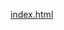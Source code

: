 [index.html](https://github.com/user-attachments/files/23234369/index.html)
<!DOCTYPE html>
<html lang="pt-BR">
<head>
    <meta charset="UTF-8">
    <meta name="viewport" content="width=device-width, initial-scale=1.0">
    <title>Inscrição Treinamentos NR35 e NR18 - DHL Supply Chain</title>
    <style>
        :root {
            --dhl-yellow: #FFCC00;
            --dhl-red: #D40511;
            --dhl-dark-red: #B00000;
            --dhl-grey: #444444;
            --dhl-light-grey: #f4f4f4;
        }

        body {
            font-family: Arial, sans-serif;
            background-color: var(--dhl-light-grey);
            color: var(--dhl-grey);
            margin: 0;
            padding: 0;
            display: flex;
            justify-content: center;
            align-items: center;
            min-height: 100vh;
        }

        .container {
            background-color: #ffffff;
            padding: 40px;
            border-radius: 8px;
            box-shadow: 0 4px 12px rgba(0, 0, 0, 0.1);
            width: 100%;
            max-width: 500px;
        }

        .header {
            text-align: center;
            margin-bottom: 30px;
            border-bottom: 3px solid var(--dhl-yellow);
            padding-bottom: 15px;
        }

        .logo {
            color: var(--dhl-red);
            font-size: 36px;
            font-weight: bold;
            margin-bottom: 5px;
            letter-spacing: 2px;
            /* Simulação do logo DHL */
        }

        .logo-subtext {
            color: var(--dhl-yellow);
            font-size: 18px;
            font-weight: bold;
            display: block;
            margin-top: -10px;
        }
        
        .header h1 {
            color: var(--dhl-grey);
            font-size: 20px;
            margin-top: 10px;
        }

        .header h2 {
            font-size: 14px;
            font-weight: normal;
            color: #666;
            margin-top: 5px;
        }

        .form-group {
            margin-bottom: 20px;
        }

        label {
            display: block;
            margin-bottom: 8px;
            font-weight: bold;
            color: var(--dhl-grey);
        }

        input[type="text"],
        select {
            width: 100%;
            padding: 12px;
            border: 1px solid #ccc;
            border-radius: 4px;
            box-sizing: border-box;
            font-size: 16px;
            transition: border-color 0.3s;
        }

        input[type="text"]:focus,
        select:focus {
            border-color: var(--dhl-yellow);
            outline: none;
            box-shadow: 0 0 5px rgba(255, 204, 0, 0.5);
        }

        .button-submit {
            background-color: var(--dhl-red);
            color: white;
            padding: 15px 20px;
            border: none;
            border-radius: 4px;
            cursor: pointer;
            width: 100%;
            font-size: 18px;
            font-weight: bold;
            transition: background-color 0.3s, box-shadow 0.3s;
        }

        .button-submit:hover {
            background-color: var(--dhl-dark-red);
            box-shadow: 0 4px 8px rgba(212, 5, 17, 0.4);
        }

        .success-message {
            display: none;
            text-align: center;
            padding: 20px;
            background-color: #e6ffe6;
            border: 1px solid #00cc00;
            color: #008000;
            border-radius: 4px;
            margin-top: 20px;
            font-weight: bold;
        }

        .error-message {
            display: none;
            text-align: center;
            padding: 10px;
            background-color: #ffe6e6;
            border: 1px solid #cc0000;
            color: #cc0000;
            border-radius: 4px;
            margin-bottom: 15px;
        }
    </style>
</head>
<body>
    <div class="container">
        <div class="header">
            <div class="logo">DHL</div>
            <span class="logo-subtext">Supply Chain</span>
            <h1>Inscrição Treinamentos Obrigatórios</h1>
            <h2>NR 35 (Trabalho em Altura) e NR 18 (Condições e Meio Ambiente de Trabalho na Indústria da Construção)</h2>
        </div>

        <div id="error-message" class="error-message"></div>

        <form id="registration-form">
            <div class="form-group">
                <label for="nome">Nome Completo:</label>
                <input type="text" id="nome" name="nome" required placeholder="Seu nome completo">
            </div>

            <div class="form-group">
                <label for="matricula">Matrícula (Crachá):</label>
                <input type="text" id="matricula" name="matricula" required pattern="[0-9]{4,}" title="A matrícula deve conter apenas números e ter no mínimo 4 dígitos." placeholder="Ex: 12345">
            </div>

            <div class="form-group">
                <label for="turno">Turno de Trabalho:</label>
                <select id="turno" name="turno" required>
                    <option value="">Selecione seu turno</option>
                    <option value="Manhã">Manhã (Ex: 06:00 - 14:00)</option>
                    <option value="Tarde">Tarde (Ex: 14:00 - 22:00)</option>
                    <option value="Noite">Noite (Ex: 22:00 - 06:00)</option>
                    <option value="Administrativo">Administrativo</option>
                    <option value="Outro">Outro</option>
                </select>
            </div>

            <button type="submit" class="button-submit">Confirmar Inscrição</button>
        </form>

        <div id="success-message" class="success-message">
            Inscrição realizada com sucesso! Seus dados foram enviados para a planilha de controle.
        </div>
    </div>

    <script>
        // *** IMPORTANTE: SUBSTITUA ESTA URL PELA URL DO SEU GOOGLE APPS SCRIPT DEPLOYADO ***
        const WEB_APP_URL = "https://script.google.com/macros/s/AKfycbze47kd37dj2Ujc6rtt7pBOuRs6ZMkhyD60b8hZBtYWwc0nhcW21HoELNXwcIq5FSUHgA/exec"; 

        document.getElementById('registration-form').addEventListener('submit', async function(event) {
            event.preventDefault();
            
            const form = event.target;
            const submitButton = form.querySelector('.button-submit');
            const errorMessage = document.getElementById('error-message');
            const successMessage = document.getElementById('success-message');

            errorMessage.style.display = 'none';
            successMessage.style.display = 'none';

            // Validação básica
            if (!form.checkValidity()) {
                errorMessage.textContent = 'Por favor, preencha todos os campos corretamente.';
                errorMessage.style.display = 'block';
                return;
            }

            if (WEB_APP_URL === "SUA_URL_DO_APPS_SCRIPT_AQUI") {
                 errorMessage.textContent = 'ERRO: A URL do Google Apps Script não foi configurada. Por favor, siga as instruções para obter a URL e substitua a variável WEB_APP_URL no código.';
                 errorMessage.style.display = 'block';
                 return;
            }

            // Coleta dos dados
            const formData = new FormData(form);
            
            // Desabilita o botão para evitar múltiplos envios
            submitButton.disabled = true;
            submitButton.textContent = 'Enviando...';

            try {
                const response = await fetch(WEB_APP_URL, {
                    method: 'POST',
                    body: formData // Envia os dados como form-data
                });

                const result = await response.json();

                if (result.result === 'success') {
                    form.reset();
                    form.style.display = 'none';
                    successMessage.style.display = 'block';
                } else {
                    errorMessage.textContent = 'Erro ao enviar os dados: ' + result.message;
                    errorMessage.style.display = 'block';
                }

            } catch (error) {
                errorMessage.textContent = 'Erro de conexão ou servidor: ' + error.message;
                errorMessage.style.display = 'block';
            } finally {
                submitButton.disabled = false;
                submitButton.textContent = 'Confirmar Inscrição';
            }
        });
    </script>
</body>
</html>
